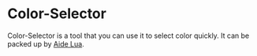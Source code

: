 # Color-Selector
Color-Selector is a tool that you can use it to select color quickly.
It can be packed up by [Aide Lua](https://gitee.com/Jesse205/AideLua).
